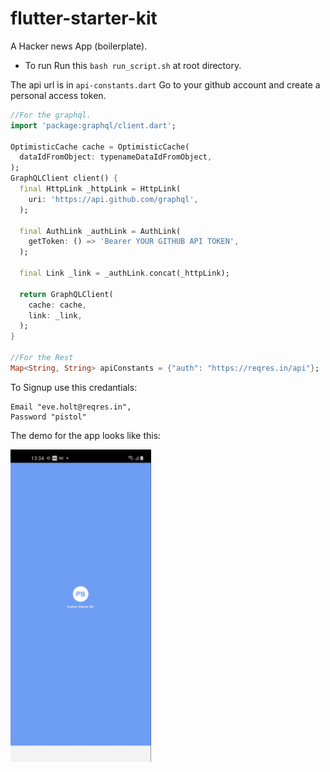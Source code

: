 # flutter-starter-kit

A Hacker news App (boilerplate).

- To run
  Run this `bash run_script.sh` at root directory.

The api url is in `api-constants.dart`
Go to your github account and create a personal access token.

```dart
//For the graphql.
import 'package:graphql/client.dart';

OptimisticCache cache = OptimisticCache(
  dataIdFromObject: typenameDataIdFromObject,
);
GraphQLClient client() {
  final HttpLink _httpLink = HttpLink(
    uri: 'https://api.github.com/graphql',
  );

  final AuthLink _authLink = AuthLink(
    getToken: () => 'Bearer YOUR GITHUB API TOKEN',
  );

  final Link _link = _authLink.concat(_httpLink);

  return GraphQLClient(
    cache: cache,
    link: _link,
  );
}

//For the Rest
Map<String, String> apiConstants = {"auth": "https://reqres.in/api"};

```
To Signup use this credantials:
```
Email "eve.holt@reqres.in",
Password "pistol"
```
The demo for the app looks like this:

<img style="float: left;" src="./github_repo.gif"  height="500"/>